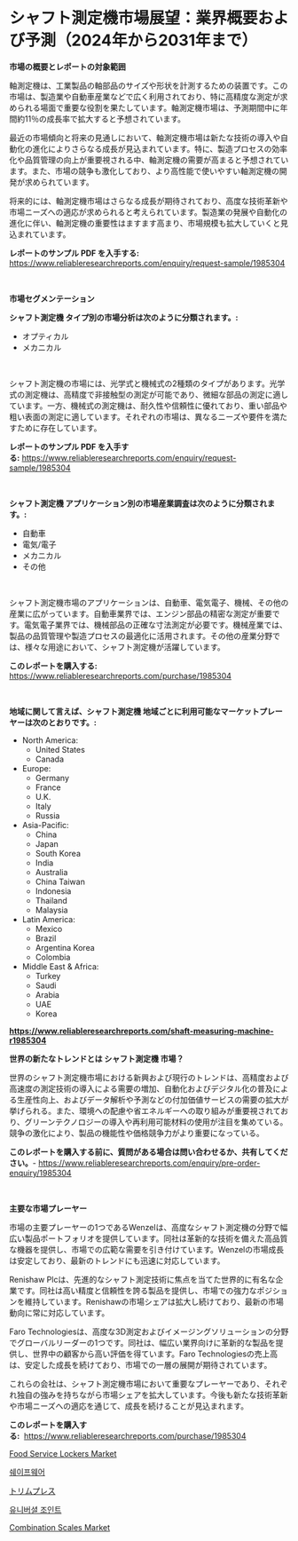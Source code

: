 <p><h1>シャフト測定機市場展望：業界概要および予測（2024年から2031年まで）</h1></p><p><strong>市場の概要とレポートの対象範囲</strong></p>
<p><p>軸測定機は、工業製品の軸部品のサイズや形状を計測するための装置です。この市場は、製造業や自動車産業などで広く利用されており、特に高精度な測定が求められる場面で重要な役割を果たしています。軸測定機市場は、予測期間中に年間約11％の成長率で拡大すると予想されています。</p><p>最近の市場傾向と将来の見通しにおいて、軸測定機市場は新たな技術の導入や自動化の進化によりさらなる成長が見込まれています。特に、製造プロセスの効率化や品質管理の向上が重要視される中、軸測定機の需要が高まると予想されています。また、市場の競争も激化しており、より高性能で使いやすい軸測定機の開発が求められています。</p><p>将来的には、軸測定機市場はさらなる成長が期待されており、高度な技術革新や市場ニーズへの適応が求められると考えられています。製造業の発展や自動化の進化に伴い、軸測定機の重要性はますます高まり、市場規模も拡大していくと見込まれています。</p></p>
<p><strong>レポートのサンプル PDF を入手する:</strong> <a href="https://www.reliableresearchreports.com/enquiry/request-sample/1985304">https://www.reliableresearchreports.com/enquiry/request-sample/1985304</a></p>
<p>&nbsp;</p>
<p><strong>市場セグメンテーション</strong></p>
<p><strong>シャフト測定機 タイプ別の市場分析は次のように分類されます。:</strong></p>
<p><ul><li>オプティカル</li><li>メカニカル</li></ul></p>
<p>&nbsp;</p>
<p><p>シャフト測定機の市場には、光学式と機械式の2種類のタイプがあります。光学式の測定機は、高精度で非接触型の測定が可能であり、微細な部品の測定に適しています。一方、機械式の測定機は、耐久性や信頼性に優れており、重い部品や粗い表面の測定に適しています。それぞれの市場は、異なるニーズや要件を満たすために存在しています。</p></p>
<p><strong>レポートのサンプル PDF を入手する:</strong>&nbsp;<a href="https://www.reliableresearchreports.com/enquiry/request-sample/1985304">https://www.reliableresearchreports.com/enquiry/request-sample/1985304</a></p>
<p>&nbsp;</p>
<p><strong> シャフト測定機 アプリケーション別の市場産業調査は次のように分類されます。:</strong></p>
<p><ul><li>自動車</li><li>電気/電子</li><li>メカニカル</li><li>その他</li></ul></p>
<p>&nbsp;</p>
<p><p>シャフト測定機市場のアプリケーションは、自動車、電気電子、機械、その他の産業に広がっています。自動車業界では、エンジン部品の精密な測定が重要です。電気電子業界では、機械部品の正確な寸法測定が必要です。機械産業では、製品の品質管理や製造プロセスの最適化に活用されます。その他の産業分野では、様々な用途において、シャフト測定機が活躍しています。</p></p>
<p><strong>このレポートを購入する:</strong>&nbsp; <a href="https://www.reliableresearchreports.com/purchase/1985304">https://www.reliableresearchreports.com/purchase/1985304</a></p>
<p>&nbsp;</p>
<p><strong>地域に関して言えば、シャフト測定機 地域ごとに利用可能なマーケットプレーヤーは次のとおりです。:</strong></p>
<p><ul>
    <li>
        North America:
        <ul>
            <li>United States</li>
            <li>Canada</li>
        </ul>
    </li>
    <li>
        Europe:
        <ul>
            <li>Germany</li>
            <li>France</li>
            <li>U.K.</li>
            <li>Italy</li>
            <li>Russia</li>
        </ul>
    </li>
    <li>
        Asia-Pacific:
        <ul>
            <li>China</li>
            <li>Japan</li>
            <li>South Korea</li>
            <li>India</li>
            <li>Australia</li>
            <li>China Taiwan</li>
            <li>Indonesia</li>
            <li>Thailand</li>
            <li>Malaysia</li>
        </ul>
    </li>
    <li>
        Latin America:
        <ul>
            <li>Mexico</li>
            <li>Brazil</li>
            <li>Argentina Korea</li>
            <li>Colombia</li>
        </ul>
    </li>
    <li>
        Middle East & Africa:
        <ul>
            <li>Turkey</li>
            <li>Saudi</li>
            <li>Arabia</li>
            <li>UAE</li>
            <li>Korea</li>
        </ul>
    </li>
    </ul></p>
<p><strong><a href="https://www.reliableresearchreports.com/shaft-measuring-machine-r1985304">https://www.reliableresearchreports.com/shaft-measuring-machine-r1985304</a></strong>&nbsp;</p>
<p><strong>世界の新たなトレンドとは シャフト測定機 市場？</strong></p>
<p><p>世界のシャフト測定機市場における新興および現行のトレンドは、高精度および高速度の測定技術の導入による需要の増加、自動化およびデジタル化の普及による生産性向上、およびデータ解析や予測などの付加価値サービスの需要の拡大が挙げられる。また、環境への配慮や省エネルギーへの取り組みが重要視されており、グリーンテクノロジーの導入や再利用可能材料の使用が注目を集めている。競争の激化により、製品の機能性や価格競争力がより重要になっている。</p></p>
<p><strong>このレポートを購入する前に、質問がある場合は問い合わせるか、共有してください。</strong>- <a href="https://www.reliableresearchreports.com/enquiry/pre-order-enquiry/1985304">https://www.reliableresearchreports.com/enquiry/pre-order-enquiry/1985304</a></p>
<p>&nbsp;</p>
<p><strong>主要な市場プレーヤー</strong></p>
<p><p>市場の主要プレーヤーの1つであるWenzelは、高度なシャフト測定機の分野で幅広い製品ポートフォリオを提供しています。同社は革新的な技術を備えた高品質な機器を提供し、市場での広範な需要を引き付けています。Wenzelの市場成長は安定しており、最新のトレンドにも迅速に対応しています。</p><p>Renishaw Plcは、先進的なシャフト測定技術に焦点を当てた世界的に有名な企業です。同社は高い精度と信頼性を誇る製品を提供し、市場での強力なポジションを維持しています。Renishawの市場シェアは拡大し続けており、最新の市場動向に常に対応しています。</p><p>Faro Technologiesは、高度な3D測定およびイメージングソリューションの分野でグローバルリーダーの1つです。同社は、幅広い業界向けに革新的な製品を提供し、世界中の顧客から高い評価を得ています。Faro Technologiesの売上高は、安定した成長を続けており、市場での一層の展開が期待されています。</p><p>これらの会社は、シャフト測定機市場において重要なプレーヤーであり、それぞれ独自の強みを持ちながら市場シェアを拡大しています。今後も新たな技術革新や市場ニーズへの適応を通じて、成長を続けることが見込まれます。</p></p>
<p><strong>このレポートを購入する:</strong>&nbsp;&nbsp;<a href="https://www.reliableresearchreports.com/purchase/1985304">https://www.reliableresearchreports.com/purchase/1985304</a></p>
<p><p><a href="https://github.com/luckyshygirl/Market-Research-Report-List-4/blob/main/food-service-lockers-market.md">Food Service Lockers Market</a></p><p><a href="https://medium.com/@sillysally687568/%EC%83%A4%ED%94%84%EC%9B%A8%EC%96%B4-%EC%8B%9C%EC%9E%A5-%EC%A7%80%ED%91%9C-%ED%95%B4%EB%8F%85-%EC%8B%9C%EC%9E%A5-%EC%A0%90%EC%9C%A0%EC%9C%A8-%ED%8A%B8%EB%A0%8C%EB%93%9C-%EB%B0%8F-%EC%84%B1%EC%9E%A5-%ED%8C%A8%ED%84%B4-7e0e48171d6a">쉐이프웨어</a></p><p><a href="https://medium.com/@shawnsmihv6/%E3%83%88%E3%83%AA%E3%83%A0%E3%83%97%E3%83%AC%E3%82%B9%E5%B8%82%E5%A0%B4%E3%81%AF-%E5%B8%82%E5%A0%B4%E3%82%B7%E3%82%A7%E3%82%A2-%E5%B8%82%E5%A0%B4%E5%8B%95%E5%90%91-%E5%B8%82%E5%A0%B4%E6%88%90%E9%95%B7%E3%81%AB%E9%96%A2%E3%81%99%E3%82%8B%E6%83%85%E5%A0%B1%E3%82%92%E6%8F%90%E4%BE%9B%E3%81%97%E3%81%BE%E3%81%99-f0e99a7def77">トリムプレス</a></p><p><a href="https://medium.com/@bobbyreitenberg879562023/%EC%9C%A0%EB%8B%88%EB%B2%84%EC%85%9C-%EC%A1%B0%EC%9D%B8%ED%8A%B8-%EC%8B%9C%EC%9E%A5-%EA%B2%BD%EC%9F%81-%EB%B6%84%EC%84%9D-%EC%8B%9C%EC%9E%A5-%ED%8A%B8%EB%A0%8C%EB%93%9C-%EB%B0%8F-2031%EB%85%84%EA%B9%8C%EC%A7%80%EC%9D%98-%EC%98%88%EC%B8%A1-e7f4df28fa69">유니버셜 조인트</a></p><p><a href="https://github.com/vimar16th/Market-Research-Report-List-4/blob/main/combination-scales-market.md">Combination Scales Market</a></p></p>